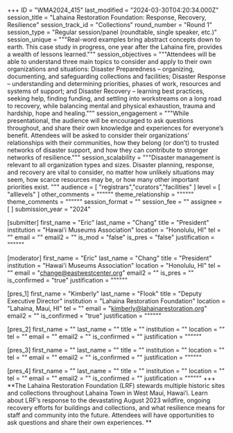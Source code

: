 +++
ID = "WMA2024_415"
last_modified = "2024-03-30T04:20:34.000Z"
session_title = "Lahaina Restoration Foundation: Response, Recovery, Resilience"
session_track_id = "Collections"
round_number = "Round 1"
session_type = "Regular session/panel (roundtable, single speaker, etc.)"
session_unique = """Real-word examples bring abstract concepts down to earth. This case study in progress, one year after the Lahaina fire, provides a wealth of lessons learned."""
session_objectives = """Attendees will be able to understand three main topics to consider and apply to their own organizations and situations: Disaster Preparedness – organizing, documenting, and safeguarding collections and facilities; Disaster Response – understanding and determining priorities, phases of work, resources and systems of support; and Disaster Recovery – learning best practices, seeking help, finding funding, and settling into workstreams on a long road to recovery, while balancing mental and physical exhaustion, trauma and hardship, hope and healing."""
session_engagement = """While presentational, the audience will be encouraged to ask questions throughout, and share their own knowledge and experiences for everyone’s benefit. Attendees will be asked to consider their organizations’ relationships with their communities, how they belong (or don’t) to trusted networks of disaster support, and how they can contribute to stronger networks of resilience."""
session_scalability = """Disaster management is relevant to all organization types and sizes. Disaster planning, response, and recovery are vital to consider, no matter how unlikely situations may seem, how scarce resources may be, or how many other important priorities exist.
"""
audience = [ "registrars","curators","facilities" ]
level = [ "alllevels" ]
other_comments = """"""
theme_relationship = """"""
theme_comments = """"""
session_format = ""
session_fee = ""
assignee = [  ]
submission_year = "2024"

[submitter]
first_name = "Eric"
last_name = "Chang"
title = "President"
institution = "Hawai'i Museums Association"
location = "Honolulu, HI"
tel = ""
email = ""
email2 = ""
is_mod = "false"
is_pres = "false"
justification = """"""

[moderator]
first_name = "Eric"
last_name = "Chang"
title = "President"
institution = "Hawai'i Museums Association"
location = "Honolulu, HI"
tel = ""
email = "change@eastwestcenter.org"
email2 = ""
is_pres = ""
is_confirmed = "true"
justification = """"""

[pres_1]
first_name = "Kimberly"
last_name = "Flook"
title = "Deputy Executive Director"
institution = "Lahaina Restoration Foundation"
location = "Lahaina, Maui, HI"
tel = ""
email = "kimberly@lahainarestoration.org"
email2 = ""
is_confirmed = "true"
justification = """"""

[pres_2]
first_name = ""
last_name = ""
title = ""
institution = ""
location = ""
tel = ""
email = ""
email2 = ""
is_confirmed = ""
justification = """"""

[pres_3]
first_name = ""
last_name = ""
title = ""
institution = ""
location = ""
tel = ""
email = ""
email2 = ""
is_confirmed = ""
justification = """"""

[pres_4]
first_name = ""
last_name = ""
title = ""
institution = ""
location = ""
tel = ""
email = ""
email2 = ""
is_confirmed = ""
justification = """"""
+++
**The Lahaina Restoration Foundation (LRF) stewards multiple historic sites and collections throughout Lahaina Town in West Maui, Hawai‘i. Learn about LRF’s response to the devastating August 2023 wildfire, ongoing recovery efforts for buildings and collections, and what resilience means for staff and community into the future. Attendees will have opportunities to ask questions and share their own experiences. **
